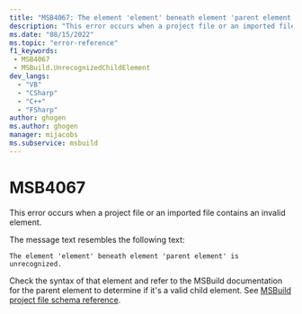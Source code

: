 ```yaml
---
title: "MSB4067: The element 'element' beneath element 'parent element' is unrecognized."
description: "This error occurs when a project file or an imported file contains an invalid element."
ms.date: "08/15/2022"
ms.topic: "error-reference"
f1_keywords:
 - MSB4067
 - MSBuild.UnrecognizedChildElement
dev_langs:
  - "VB"
  - "CSharp"
  - "C++"
  - "FSharp"
author: ghogen
ms.author: ghogen
manager: mijacobs
ms.subservice: msbuild
---
```

# MSB4067

This error occurs when a project file or an imported file contains an invalid element.

The message text resembles the following text:

```output
The element 'element' beneath element 'parent element' is unrecognized.
```

Check the syntax of that element and refer to the MSBuild documentation for the parent element to determine if it's a valid child element. See [MSBuild project file schema reference](../msbuild-project-file-schema-reference.md).
